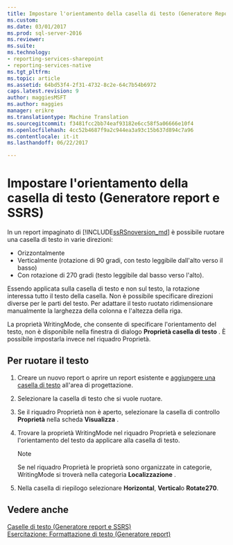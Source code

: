 ```yaml
---
title: Impostare l'orientamento della casella di testo (Generatore Report e SSRS) | Documenti Microsoft
ms.custom: 
ms.date: 03/01/2017
ms.prod: sql-server-2016
ms.reviewer: 
ms.suite: 
ms.technology:
- reporting-services-sharepoint
- reporting-services-native
ms.tgt_pltfrm: 
ms.topic: article
ms.assetid: 64bd53f4-2f31-4732-8c2e-64c7b54b6972
caps.latest.revision: 9
author: maggiesMSFT
ms.author: maggies
manager: erikre
ms.translationtype: Machine Translation
ms.sourcegitcommit: f3481fcc2bb74eaf93182e6cc58f5a06666e10f4
ms.openlocfilehash: 4cc52b4687f9a2c944ea3a93c15b637d894c7a96
ms.contentlocale: it-it
ms.lasthandoff: 06/22/2017

---
```

# <a name="set-text-box-orientation-report-builder-and-ssrs"></a>Impostare l'orientamento della casella di testo (Generatore report e SSRS)
In un report impaginato di [!INCLUDE[ssRSnoversion_md](../../includes/ssrsnoversion-md.md)] è possibile ruotare una casella di testo in varie direzioni:   
* Orizzontalmente   
* Verticalmente (rotazione di 90 gradi, con testo leggibile dall'alto verso il basso)  
* Con rotazione di 270 gradi (testo leggibile dal basso verso l'alto).   
  
Essendo applicata sulla casella di testo e non sul testo, la rotazione interessa tutto il testo della casella. Non è possibile specificare direzioni diverse per le parti del testo. Per adattare il testo ruotato ridimensionare manualmente la larghezza della colonna e l'altezza della riga.  
  
 La proprietà WritingMode, che consente di specificare l'orientamento del testo, non è disponibile nella finestra di dialogo **Proprietà casella di testo** . È possibile impostarla invece nel riquadro Proprietà.   
  
## <a name="to-rotate-text"></a>Per ruotare il testo  
  
1.  Creare un nuovo report o aprire un report esistente e [aggiungere una casella di testo](../../reporting-services/report-design/add-move-or-delete-a-text-box-report-builder-and-ssrs.md) all'area di progettazione.  
  
3.  Selezionare la casella di testo che si vuole ruotare.  
  
2.  Se il riquadro Proprietà non è aperto, selezionare la casella di controllo **Proprietà** nella scheda **Visualizza** .  
  
4.  Trovare la proprietà WritingMode nel riquadro Proprietà e selezionare l'orientamento del testo da applicare alla casella di testo.  
  
    > [!NOTE]  
    >  Se nel riquadro Proprietà le proprietà sono organizzate in categorie, WritingMode si troverà nella categoria **Localizzazione** .  
  
5.  Nella casella di riepilogo selezionare **Horizontal**, **Vertical**o **Rotate270**.  
  
## <a name="see-also"></a>Vedere anche  
 [Caselle di testo &#40;Generatore report e SSRS&#41;](../../reporting-services/report-design/text-boxes-report-builder-and-ssrs.md)   
 [Esercitazione: Formattazione di testo &#40;Generatore report&#41;](../../reporting-services/tutorial-format-text-report-builder.md)  
  
  
